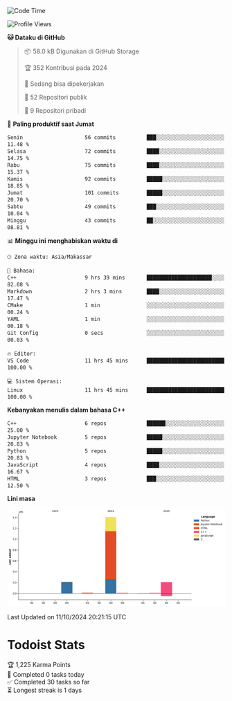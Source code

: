 <!--START_SECTION:waka-->
![Code Time](http://img.shields.io/badge/Code%20Time-62%20hrs%2051%20mins-blue)

![Profile Views](http://img.shields.io/badge/Profil%20dilihat-3-blue)

**🐱 Dataku di GitHub** 

> 📦 58.0 kB Digunakan di GitHub Storage 
 > 
> 🏆 352 Kontribusi pada 2024
 > 
> 💼 Sedang bisa dipekerjakan
 > 
> 📜 52 Repositori publik 
 > 
> 🔑 9 Repositori pribadi 
 > 
📅 **Paling produktif saat Jumat** 

```text
Senin                    56 commits          ███░░░░░░░░░░░░░░░░░░░░░░   11.48 % 
Selasa                   72 commits          ████░░░░░░░░░░░░░░░░░░░░░   14.75 % 
Rabu                     75 commits          ████░░░░░░░░░░░░░░░░░░░░░   15.37 % 
Kamis                    92 commits          █████░░░░░░░░░░░░░░░░░░░░   18.85 % 
Jumat                    101 commits         █████░░░░░░░░░░░░░░░░░░░░   20.70 % 
Sabtu                    49 commits          ███░░░░░░░░░░░░░░░░░░░░░░   10.04 % 
Minggu                   43 commits          ██░░░░░░░░░░░░░░░░░░░░░░░   08.81 % 
```


📊 **Minggu ini menghabiskan waktu di** 

```text
🕑︎ Zona waktu: Asia/Makassar

💬 Bahasa: 
C++                      9 hrs 39 mins       █████████████████████░░░░   82.08 % 
Markdown                 2 hrs 3 mins        ████░░░░░░░░░░░░░░░░░░░░░   17.47 % 
CMake                    1 min               ░░░░░░░░░░░░░░░░░░░░░░░░░   00.24 % 
YAML                     1 min               ░░░░░░░░░░░░░░░░░░░░░░░░░   00.18 % 
Git Config               0 secs              ░░░░░░░░░░░░░░░░░░░░░░░░░   00.03 % 

🔥 Editor: 
VS Code                  11 hrs 45 mins      █████████████████████████   100.00 % 

💻 Sistem Operasi: 
Linux                    11 hrs 45 mins      █████████████████████████   100.00 % 
```

**Kebanyakan menulis dalam bahasa C++** 

```text
C++                      6 repos             ██████░░░░░░░░░░░░░░░░░░░   25.00 % 
Jupyter Notebook         5 repos             █████░░░░░░░░░░░░░░░░░░░░   20.83 % 
Python                   5 repos             █████░░░░░░░░░░░░░░░░░░░░   20.83 % 
JavaScript               4 repos             ████░░░░░░░░░░░░░░░░░░░░░   16.67 % 
HTML                     3 repos             ███░░░░░░░░░░░░░░░░░░░░░░   12.50 % 
```



**Lini masa**

![Lines of Code chart](https://raw.githubusercontent.com/yusuf601/yusuf601/main/assets/bar_graph.png)


 Last Updated on 11/10/2024 20:21:15 UTC
<!--END_SECTION:waka-->
# Todoist Stats

<!-- TODO-IST:START -->
🏆  1,225 Karma Points           
🌸  Completed 0 tasks today           
✅  Completed 30 tasks so far           
⏳  Longest streak is 1 days
<!-- TODO-IST:END -->
